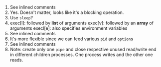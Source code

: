 1.
    See inlined comments
2.
    Yes. Doesn't matter, looks like it's a blocking operation.
3.
    Use `sleep`?
4.
    exec[l]: followed by **list** of arguments
    exec[v]: followed by an **array** of arguments
    execl[e]: also specifies environment variables
5.
    See inlined comments
6.
    It's more flexible since we can feed various `pid` and `option`s
7.
    See inlined comments
8.
    Note: create only one `pipe` and close respective unused read/write end in
    different children processes. One process writes and the other one reads.
